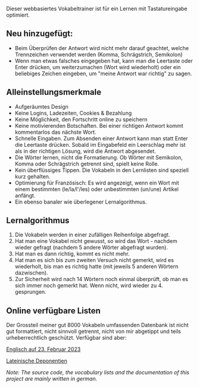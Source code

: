 Dieser webbasiertes Vokabeltrainer ist für ein Lernen mit Tastatureingabe optimiert.


## Neu hinzugefügt:
- Beim Überprüfen der Antwort wird nicht mehr darauf geachtet, welche Trennzeichen verwendet werden (Komma, Schrägstrich, Semikolon)
- Wenn man etwas falsches eingegeben hat, kann man die Leertaste oder Enter drücken, um weiterzumachen (Wort wird wiederholt) oder ein beliebiges Zeichen eingeben, um "meine Antwort war richtig" zu sagen.


## Alleinstellungsmerkmale
- Aufgeräumtes Design
- Keine Logins, Ladezeiten, Cookies & Bezahlung
- Keine Möglichkeit, den Fortschritt online zu speichern
- Keine motivierenden Botschaften. Bei einer richtigen Antwort kommt kommentarlos das nächste Wort.
- Schnelle Eingaben. Zum Absenden einer Antwort kann man statt Enter die Leertaste drücken. Sobald im Eingabefeld ein Leerschlag mehr ist als in der richtigen Lösung, wird die Antwort abgesendet.
- Die Wörter lernen, nicht die Formatierung. Ob Wörter mit Semikolon, Komma oder Schrägstrich getrennt sind, spielt keine Rolle.
- Kein überflüssiges Tippen. Die Vokabeln in den Lernlisten sind speziell kurz gehalten.
- Optimierung für Französisch: Es wird angezeigt, wenn ein Wort mit einem bestimmten (le/la/l'/les) oder unbestimmten (un/une) Artikel anfängt.
- Ein ebenso banaler wie überlegener Lernalgorithmus.

## Lernalgorithmus
1. Die Vokabeln werden in einer zufälligen Reihenfolge abgefragt.
2. Hat man eine Vokabel nicht gewusst, so wird das Wort - nachdem wieder gefragt (nachdem 5 andere Wörter abgefragt wurden).
3. Hat man es dann richtig, kommt es nicht mehr.
4. Hat man es sich bis zum zweiten Versuch nicht gemerkt, wird es wiederholt, bis man es richtig hatte (mit jeweils 5 anderen Wörtern dazwischen).
5. Zur Sicherheit wird nach 14 Wörtern noch einmal überprüft, ob man es sich immer noch gemerkt hat. Wenn nicht, wird wieder zu 4. gesprungen.

## Online verfügbare Listen
Der Grossteil meiner gut 8000 Vokabeln umfassenden Datenbank ist nicht gut formattiert, nicht sinnvoll getrennt, nicht von mir abgetippt und teils urheberrechtlich geschützt. Verfügbar sind aber:

[Englisch auf 23. Februar 2023](https://einmeterhecht.github.io/vokabeltraining/abfragen?folder=english&file=2023-01-13)

[Lateinische Deponentien](https://einmeterhecht.github.io/vokabeltraining/abfragen?folder=latein&file=deponentien)


*Note: The source code, the vocabulary lists and the documentation of this project are mainly written in german.*
